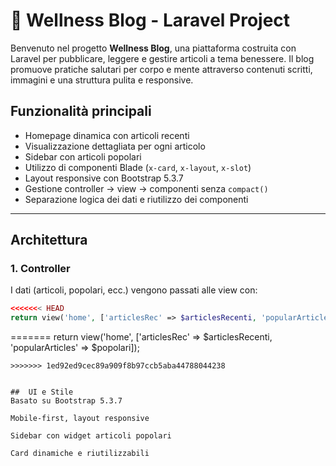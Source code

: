 # 🌿 Wellness Blog - Laravel Project

Benvenuto nel progetto **Wellness Blog**, una piattaforma costruita con Laravel per pubblicare, leggere e gestire articoli a tema benessere. Il blog promuove pratiche salutari per corpo e mente attraverso contenuti scritti, immagini e una struttura pulita e responsive.

##  Funzionalità principali
-  Homepage dinamica con articoli recenti
-  Visualizzazione dettagliata per ogni articolo
-  Sidebar con articoli popolari
-  Utilizzo di componenti Blade (`x-card`, `x-layout`, `x-slot`)
-  Layout responsive con Bootstrap 5.3.7
-  Gestione controller → view → componenti senza `compact()`
-  Separazione logica dei dati e riutilizzo dei componenti

---

##  Architettura

### 1. **Controller**
I dati (articoli, popolari, ecc.) vengono passati alle view con:
```php
<<<<<<< HEAD
return view('home', ['articlesRec' => $articlesRecenti, 'popularArticles' => $popolari]); 
```
=======
return view('home', ['articlesRec' => $articlesRecenti, 'popularArticles' => $popolari]);
``` 
>>>>>>> 1ed92ed9cec89a909f8b97ccb5aba44788044238


##  UI e Stile
Basato su Bootstrap 5.3.7

Mobile-first, layout responsive

Sidebar con widget articoli popolari

Card dinamiche e riutilizzabili
